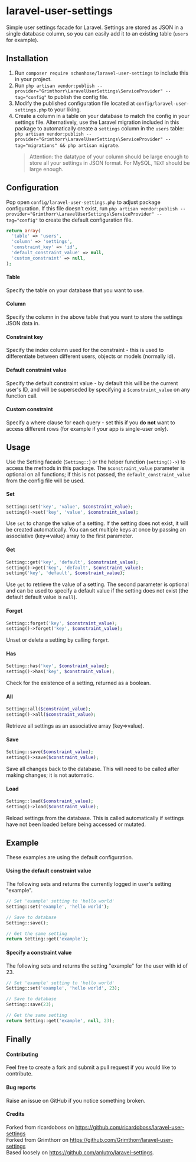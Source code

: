 # laravel-user-settings
Simple user settings facade for Laravel. Settings are stored as JSON in a single database column, so you can easily add it to an existing table (`users` for example).


## Installation
1. Run `composer require schonhose/laravel-user-settings` to include this in your project.
2. Run `php artisan vendor:publish --provider="Grimthorr\LaravelUserSettings\ServiceProvider" --tag="config"` to publish the config file.
3. Modify the published configuration file located at `config/laravel-user-settings.php` to your liking.
4. Create a column in a table on your database to match the config in your settings file. Alternatively, use the Laravel migration included in this package to automatically create a `settings` column in the `users` table: `php artisan vendor:publish --provider="Grimthorr\LaravelUserSettings\ServiceProvider" --tag="migrations" && php artisan migrate`.
   > Attention: the datatype of your column should be large enough to store all your settings in JSON format. For MySQL, `TEXT` should be large enough.


## Configuration
Pop open `config/laravel-user-settings.php` to adjust package configuration. If this file doesn't exist, run `php artisan vendor:publish --provider="Grimthorr\LaravelUserSettings\ServiceProvider" --tag="config"` to create the default configuration file.

```php
return array(
  'table' => 'users',
  'column' => 'settings',
  'constraint_key' => 'id',
  'default_constraint_value' => null,
  'custom_constraint' => null,
);
```

#### Table
Specify the table on your database that you want to use.

#### Column
Specify the column in the above table that you want to store the settings JSON data in.

#### Constraint key
Specify the index column used for the constraint - this is used to differentiate between different users, objects or models (normally id).

#### Default constraint value
Specify the default constraint value - by default this will be the current user's ID, and will be superseded by specifying a `$constraint_value` on any function call.

#### Custom constraint
Specify a where clause for each query - set this if you **do not** want to access different rows (for example if your app is single-user only).


## Usage
Use the Setting facade (`Setting::`) or the helper function (`setting()->`) to access the methods in this package. The `$constraint_value` parameter is optional on all functions; if this is not passed, the `default_constraint_value` from the config file will be used.

#### Set
```php
Setting::set('key', 'value', $constraint_value);
setting()->set('key', 'value', $constraint_value);
```
Use `set` to change the value of a setting. If the setting does not exist, it will be created automatically. You can set multiple keys at once by passing an associative (key=>value) array to the first parameter.

#### Get
```php
Setting::get('key', 'default', $constraint_value);
setting()->get('key', 'default', $constraint_value);
setting('key', 'default', $constraint_value);
```
Use `get` to retrieve the value of a setting. The second parameter is optional and can be used to specify a default value if the setting does not exist (the default default value is `null`).

#### Forget
```php
Setting::forget('key', $constraint_value);
setting()->forget('key', $constraint_value);
```
Unset or delete a setting by calling `forget`.

#### Has
```php
Setting::has('key', $constraint_value);
setting()->has('key', $constraint_value);
```
Check for the existence of a setting, returned as a boolean.

#### All
```php
Setting::all($constraint_value);
setting()->all($constraint_value);
```
Retrieve all settings as an associative array (key=>value).

#### Save
```php
Setting::save($constraint_value);
setting()->save($constraint_value);
```
Save all changes back to the database. This will need to be called after making changes; it is not automatic.

#### Load
```php
Setting::load($constraint_value);
setting()->load($constraint_value);
```
Reload settings from the database. This is called automatically if settings have not been loaded before being accessed or mutated.


## Example
These examples are using the default configuration.

#### Using the default constraint value
The following sets and returns the currently logged in user's setting "example".
```php
// Set 'example' setting to 'hello world'
Setting::set('example', 'hello world');

// Save to database
Setting::save();

// Get the same setting
return Setting::get('example');
```

#### Specify a constraint value
The following sets and returns the setting "example" for the user with id of 23.
```php
// Set 'example' setting to 'hello world'
Setting::set('example', 'hello world', 23);

// Save to database
Setting::save(23);

// Get the same setting
return Setting::get('example', null, 23);
```


## Finally

#### Contributing
Feel free to create a fork and submit a pull request if you would like to contribute.

#### Bug reports
Raise an issue on GitHub if you notice something broken.

#### Credits
Forked from ricardoboss on https://github.com/ricardoboss/laravel-user-settings  
Forked from Grimthorr on https://github.com/Grimthorr/laravel-user-settings  
Based loosely on https://github.com/anlutro/laravel-settings.
